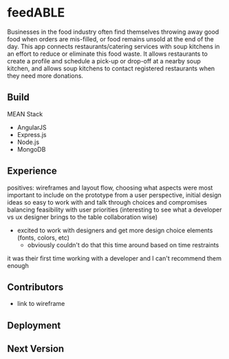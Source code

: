 # feedABLE
Businesses in the food industry often find themselves throwing away good food when orders are mis-filled, or food remains unsold at the end of the day. This app connects restaurants/catering services with soup kitchens in an effort to reduce or eliminate this food waste. It allows restaurants to create a profile and schedule a pick-up or drop-off at a nearby soup kitchen, and allows soup kitchens to contact registered restaurants when they need more donations.

## Build
MEAN Stack
- AngularJS
- Express.js
- Node.js
- MongoDB


## Experience
positives: wireframes and layout flow, choosing what aspects were most important to include on the prototype from a user
perspective, initial design ideas
so easy to work with and talk through choices and compromises
balancing feasibility with user priorities (interesting to see what a developer vs ux designer brings to the table collaboration wise)
- excited to work with designers and get more design choice elements (fonts, colors, etc)
  - obviously couldn't do that this time around based on time restraints

it was their first time working with a developer and I can't recommend them enough

## Contributors
- link to wireframe

## Deployment

## Next Version
